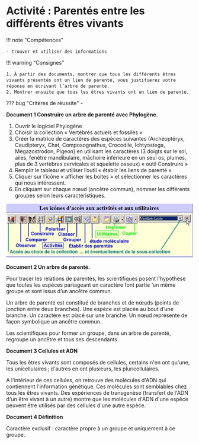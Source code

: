 # Activité : Parentés entre les différents êtres vivants

!!! note "Compétences"

    - trouver et utiliser des informations 
 

!!! warning "Consignes"

    1. À partir des documents, montrer que tous les différents êtres vivants présentés ont un lien de parenté, vous justifierez votre réponse en écrivant l’arbre de parenté.
    2. Montrer ensuite que tous les êtres vivants ont un lien de parenté.
    
??? bug "Critères de réussite"
    - 


**Document 1 Construire un arbre de parenté avec Phylogène.**

1.  Ouvrir le logiciel Phylogène
2.  Choisir la collection « Vertébrés actuels et fossiles »
3.  Créer la matrice de caractères des espèces suivantes (Archéoptéryx, Caudipteryx, Chat, Composognathus, Crocodile, Ichtyostega, Megazostrodon, Pigeon) en utilisant les caractères (3 doigts sur le sol, ailes, fenêtre mandibulaire, mâchoire inférieure en un seul os, plumes, plus de 3 vertèbres cervicales et squelette osseux) « outil Construire »
4.  Remplir le tableau et utiliser l’outil « établir les liens de parenté »
5.  Cliquer sur l’icône « afficher les boites » et sélectionner les caractères qui nous intéressent.
6.  En cliquant sur chaque nœud (ancêtre commun), nommer les différents groupes selon leurs caractéristiques.

![Menu Phylogène](Pictures/menuPhylogene.png)

**Document 2 Un arbre de parenté.**

Pour tracer les relations de parentés, les scientifiques posent l’hypothèse que toutes les espèces partageant un caractère font partie ‘un même groupe et sont issus d’un ancêtre commun.

Un arbre de parenté est constitué de branches et de nœuds (points de jonction entre deux branches). Une espèce est placée au bout d’une branche. Un caractère est placé sur une branche. Un nœud représente de façon symbolique un ancêtre commun.

Les scientifiques pour former un groupe, dans un arbre de parenté, regroupe un ancêtre et tous ses descendants.

**Document 3 Cellules et ADN**

Tous les êtres vivants sont composés de cellules, certains n'en ont qu'une, les unicellulaires ; d'autres en ont plusieurs, les pluricellulaires. 

A l'intérieur de ces cellules, on retrouve des molécules d'ADN qui contiennent l'information génétique. 
Ces molécules sont semblables chez tous les êtres vivants.
Des expériences de transgenèse (transfert de l'ADN d'un être vivant à un autre) montre que les molécules d'ADN d'une espèce peuvent être utilisés par des cellules d'une autre espèce.

**Document 4 Définition**

Caractère exclusif : caractère propre à un groupe et uniquement à ce
groupe.
